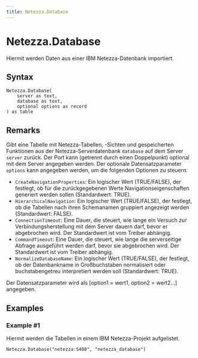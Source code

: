 ```yaml
---
title: Netezza.Database
---
```


# Netezza.Database


Hiermit werden Daten aus einer IBM Netezza-Datenbank importiert.


## Syntax

```powerquery
Netezza.Database(
    server as text,
    database as text,
    optional options as record
) as table
```


## Remarks

Gibt eine Tabelle mit Netezza-Tabellen, -Sichten und gespeicherten Funktionen aus der Netezza-Serverdatenbank <code>database</code> auf dem Server <code>server</code> zurück. Der Port kann (getrennt durch einen Doppelpunkt) optional mit dem Server angegeben werden. Der optionale Datensatzparameter <code>options</code> kann angegeben werden, um die folgenden Optionen zu steuern:<ul>        <li><code>CreateNavigationProperties</code>: Ein logischer Wert (TRUE/FALSE), der festlegt, ob für die zurückgegebenen Werte Navigationseigenschaften generiert werden sollen (Standardwert: TRUE).</li>        <li><code>HierarchicalNavigation</code>: Ein logischer Wert (TRUE/FALSE), der festlegt, ob die Tabellen nach ihren Schemanamen gruppiert angezeigt werden (Standardwert: FALSE).</li>        <li><code>ConnectionTimeout</code>: Eine Dauer, die steuert, wie lange ein Versuch zur Verbindungsherstellung mit dem Server dauern darf, bevor er abgebrochen wird. Der Standardwert ist vom Treiber abhängig.</li>        <li><code>CommandTimeout</code>: Eine Dauer, die steuert, wie lange die serverseitige Abfrage ausgeführt werden darf, bevor sie abgebrochen wird. Der Standardwert ist vom Treiber abhängig.</li><li><code>NormalizeDatabaseName</code>: Ein logischer Wert (TRUE/FALSE), der festlegt, ob der Datenbankname in Großbuchstaben normalisiert oder buchstabengetreu interpretiert werden soll (Standardwert: TRUE).</li></ul>Der Datensatzparameter wird als [option1 = wert1, option2 = wert2...] angegeben.


## Examples

### Example #1 
Hiermit werden die Tabellen in einem IBM Netezza-Projekt aufgelistet.
```powerquery
Netezza.Database("netezza:5480", "netezza_database")
```



